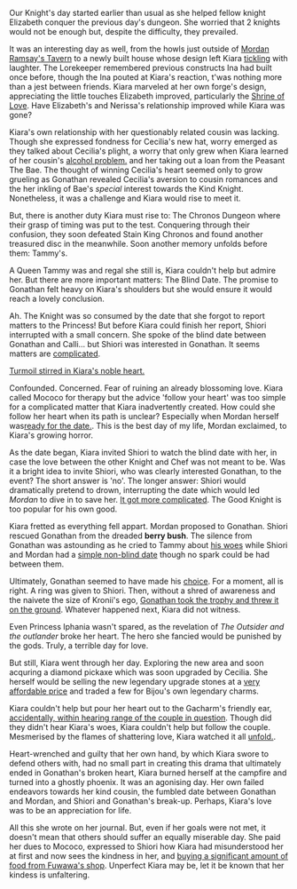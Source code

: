 Our Knight's day started earlier than usual as she helped fellow knight Elizabeth conquer the previous day's dungeon. She worried that 2 knights would not be enough but, despite the difficulty, they prevailed.

It was an interesting day as well, from the howls just outside of [Mordan Ramsay's Tavern](https://youtu.be/wCysZh57Hcc?t=653) to a newly built house whose design left Kiara [tickling](https://youtu.be/wCysZh57Hcc?t=782) with laughter. The Lorekeeper remembered previous constructs Ina had built once before, though the Ina pouted at Kiara's reaction, t'was nothing more than a jest between friends. Kiara marveled at her own forge's design, appreciating the little touches Elizabeth improved, particularly the [Shrine of Love](https://youtu.be/wCysZh57Hcc?t=1038). Have Elizabeth's and Nerissa's relationship improved while Kiara was gone? 

Kiara's own relationship with her questionably related cousin was lacking. Though she expressed fondness for Cecilia's new hat, worry emerged as they talked about Cecilia's plight, a worry that only grew when Kiara learned of her cousin's [alcohol problem.](https://youtu.be/wCysZh57Hcc?t=1665) and her taking out a loan from the Peasant The Bae. The thought of winning Cecilia's heart seemed only to grow grueling as Gonathan revealed Cecilia's aversion to cousin romances and the her inkling of Bae's *special* interest towards the Kind Knight.
Nonetheless, it was a challenge and Kiara would rise to meet it.

But, there is another duty Kiara must rise to: The Chronos Dungeon where their grasp of timing was put to the test. Conquering through their confusion, they soon defeated Stain King Chronos and found another treasured disc in the meanwhile. Soon another memory unfolds before them: Tammy's.

A Queen Tammy was and regal she still is, Kiara couldn't help but admire her. But there are more important matters:  The Blind Date. The promise to Gonathan felt heavy on Kiara's shoulders but she would ensure it would reach a lovely conclusion.

Ah. The Knight was so consumed by the date that she forgot to report matters to the Princess! But before Kiara could finish her report, Shiori interrupted with a small concern. She spoke of the blind date between Gonathan and Calli... but Shiori was interested in Gonathan. It seems matters are [complicated](https://youtu.be/wCysZh57Hcc?t=8573).

[Turmoil stirred in Kiara's noble heart.](https://youtu.be/wCysZh57Hcc?t=8832)

Confounded. Concerned. Fear of ruining an already blossoming love. Kiara called Mococo for therapy but the advice 'follow your heart' was too simple for a complicated matter that Kiara inadvertently created. How could she follow her heart when its path is unclear? Especially when Mordan herself was[ready for the date.](https://youtu.be/wCysZh57Hcc?t=9226). This is the best day of my life, Mordan exclaimed, to Kiara's growing horror.

As the date began, Kiara invited Shiori to watch the blind date with her, in case the love between the other Knight and Chef was not meant to be. Was it a bright idea to invite Shiori, who was clearly interested Gonathan, to the event? The short answer is 'no'. The longer answer: Shiori would dramatically pretend to drown, interrupting the date which would led *Mordan* to dive in to save her. [It got more complicated](https://youtu.be/wCysZh57Hcc?t=9745). The Good Knight is too popular for his own good.

Kiara fretted as everything fell appart. Mordan proposed to Gonathan. Shiori rescued Gonathan from the dreaded **berry bush**. The silence from Gonathan was astounding as he cried to Tammy about [his woes](https://youtu.be/wCysZh57Hcc?t=10281) while Shiori and Mordan had a [simple non-blind date](https://youtu.be/wCysZh57Hcc?t=10111) though no spark could be had between them.

Ultimately, Gonathan seemed to have made his [choice](https://youtu.be/wCysZh57Hcc?t=10733). For a moment, all is right. A ring was given to Shiori. Then, without a shred of awareness and the naivete the size of Kronii's ego, [Gonathan took the trophy and threw it on the ground](https://youtu.be/wCysZh57Hcc?t=10733). Whatever happened next, Kiara did not witness.

Even Princess Iphania wasn't spared, as the revelation of *The Outsider and the outlander* broke her heart. The hero she fancied would be punished by the gods. Truly, a terrible day for love.

But still, Kiara went through her day. Exploring the new area and soon acquring a diamond pickaxe which was soon upgraded by Cecilia. She herself would be selling the new legendary upgrade stones at a [very affordable price](https://youtu.be/wCysZh57Hcc?t=13082) and traded a few for Bijou's own legendary charms.

Kiara couldn't help but pour her heart out to the Gacharm's friendly ear,[ accidentally, within hearing range of the couple in question](https://youtu.be/wCysZh57Hcc?t=14507). Though did they didn't hear Kiara's woes, Kiara couldn't help but follow the couple. Mesmerised by the flames of shattering love, Kiara watched it all [unfold.](https://youtu.be/wCysZh57Hcc?t=14970). 

Heart-wrenched and guilty that her own hand, by which Kiara swore to defend others with, had no small part in creating this drama that ultimately ended in Gonathan's broken heart, Kiara burned herself at the campfire and turned into a ghostly phoenix. It was an agonising day. Her own failed endeavors towards her kind cousin, the fumbled date between Gonathan and Mordan, and Shiori and Gonathan's break-up. Perhaps, Kiara's love was to be an appreciation for life.

All this she wrote on her journal. But, even if her goals were not met, it doesn't mean that others should suffer an equally miserable day. She paid her dues to Mococo, expressed to Shiori how Kiara had misunderstood her at first and now sees the kindness in her, and [buying a significant amount of food from Fuwawa's shop](https://youtu.be/wCysZh57Hcc?t=18238). Unperfect Kiara may be, let it be known that her kindess is unfaltering.
